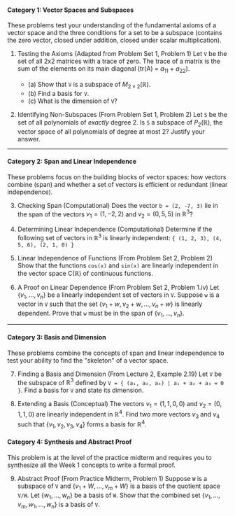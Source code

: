 #### Category 1: Vector Spaces and Subspaces

These problems test your understanding of the fundamental axioms of a vector space and the three conditions for a set to be a subspace (contains the zero vector, closed under addition, closed under scalar multiplication).

1.  Testing the Axioms (Adapted from Problem Set 1, Problem 1)
    Let `V` be the set of all 2x2 matrices with a trace of zero. The trace of a matrix is the sum of the elements on its main diagonal (tr(A) = $a_{11}$ + $a_{22}$).
    * (a) Show that `V` is a subspace of $M_{2 \times 2}(\mathbb{R})$.
    * (b) Find a basis for `V`.
    * (c) What is the dimension of `V`?

2.  Identifying Non-Subspaces (From Problem Set 1, Problem 2)
    Let `S` be the set of all polynomials of *exactly* degree 2. Is `S` a subspace of $P_2(\mathbb{R})$, the vector space of all polynomials of degree at most 2? Justify your answer.

---

#### Category 2: Span and Linear Independence

These problems focus on the building blocks of vector spaces: how vectors combine (span) and whether a set of vectors is efficient or redundant (linear independence).

3.  Checking Span (Computational)
    Does the vector `b = (2, -7, 3)` lie in the span of the vectors $v_1 = (1, -2, 2)$ and $v_2 = (0, 5, 5)$ in $\mathbb{R}^3$?

4.  Determining Linear Independence (Computational)
    Determine if the following set of vectors in $\mathbb{R}^3$ is linearly independent:
    `{ (1, 2, 3), (4, 5, 6), (2, 1, 0) }`

5.  Linear Independence of Functions (From Problem Set 2, Problem 2)
    Show that the functions `cos(x)` and `sin(x)` are linearly independent in the vector space C($\mathbb{R}$) of continuous functions.

6.  A Proof on Linear Dependence (From Problem Set 2, Problem 1.iv)
    Let $\{v_1, ..., v_n\}$ be a linearly independent set of vectors in `V`. Suppose `w` is a vector in `V` such that the set $\{v_1 + w, v_2 + w, ..., v_n + w\}$ is linearly dependent. Prove that `w` must be in the span of $\{v_1, ..., v_n\}$.

---

#### Category 3: Basis and Dimension

These problems combine the concepts of span and linear independence to test your ability to find the "skeleton" of a vector space.

7.  Finding a Basis and Dimension (From Lecture 2, Example 2.19)
    Let `V` be the subspace of $\mathbb{R}^3$ defined by `V = { (a₁, a₂, a₃) | a₁ + a₂ + a₃ = 0 }`. Find a basis for `V` and state its dimension.

8.  Extending a Basis (Conceptual)
    The vectors $v_1 = (1, 1, 0, 0)$ and $v_2 = (0, 1, 1, 0)$ are linearly independent in $\mathbb{R}^4$. Find two more vectors $v_3$ and $v_4$ such that $\{v_1, v_2, v_3, v_4\}$ forms a basis for $\mathbb{R}^4$.

#### Category 4: Synthesis and Abstract Proof

This problem is at the level of the practice midterm and requires you to synthesize all the Week 1 concepts to write a formal proof.

9.  Abstract Proof (From Practice Midterm, Problem 1)
    Suppose `W` is a subspace of `V` and $\{v_1 + W, ..., v_m + W\}$ is a basis of the quotient space `V/W`. Let $\{w_1, ..., w_n\}$ be a basis of `W`. Show that the combined set $\{v_1, ..., v_m, w_1, ..., w_n\}$ is a basis of `V`.
